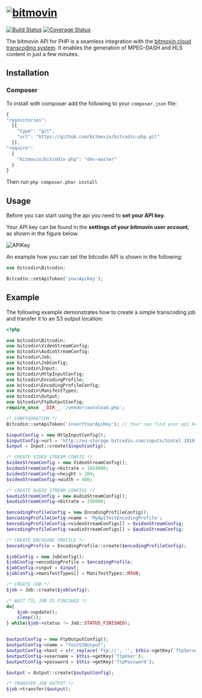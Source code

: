 # [![bitmovin](https://cloudfront-prod.bitmovin.com/wp-content/themes/Bitmovin-V-0.1/images/logo3.png)](http://www.bitmovin.com)
[![Build Status](https://travis-ci.org/bitmovin/bitcodin-php.svg?branch=master)](https://travis-ci.org/bitmovin/bitcodin-php)
[![Coverage Status](https://coveralls.io/repos/bitmovin/bitcodin-php/badge.svg?branch=master)](https://coveralls.io/r/bitmovin/bitcodin-php?branch=master)

The bitmovin API for PHP is a seamless integration with the [bitmovin cloud transcoding system](http://www.bitmovin.com). It enables the generation of MPEG-DASH and HLS content in just a few minutes.

Installation 
------------

### Composer ###
 
  
To install with composer add the following to your `composer.json` file:  
```js
{
"repositories": 
  [{
    "type": "git",
    "url": "https://github.com/bitmovin/bitcodin-php.git"
  }],
"require": 
  {
    "bitmovin/bitcodin-php": "dev-master"
  }
}
```
Then run `php composer.phar install`

Usage
-----

Before you can start using the api you need to **set your API key.**

Your API key can be found in the **settings of your bitmovin user account**, as shown in the figure below.

![APIKey](https://cloudfront-prod.bitmovin.com/wp-content/uploads/2016/04/api-key.png)

An example how you can set the bitcodin API is shown in the following:

```php
use bitcodin\Bitcodin;

Bitcodin::setApiToken('yourApiKey');
```

Example
-----
The following example demonstrates how to create a simple transcoding job and transfer it to an S3 output location:
```php
<?php

use bitcodin\Bitcodin;
use bitcodin\VideoStreamConfig;
use bitcodin\AudioStreamConfig;
use bitcodin\Job;
use bitcodin\JobConfig;
use bitcodin\Input;
use bitcodin\HttpInputConfig;
use bitcodin\EncodingProfile;
use bitcodin\EncodingProfileConfig;
use bitcodin\ManifestTypes;
use bitcodin\Output;
use bitcodin\FtpOutputConfig;
require_once __DIR__.'/vendor/autoload.php';

/* CONFIGURATION */
Bitcodin::setApiToken('insertYourApiKey'); // Your can find your api key in the settings menu. Your account (right corner) -> Settings -> API

$inputConfig = new HttpInputConfig();
$inputConfig->url = 'http://eu-storage.bitcodin.com/inputs/Sintel.2010.720p.mkv';
$input = Input::create($inputConfig);

/* CREATE VIDEO STREAM CONFIG */
$videoStreamConfig = new VideoStreamConfig();
$videoStreamConfig->bitrate = 1024000;
$videoStreamConfig->height = 204;
$videoStreamConfig->width = 480;

/* CREATE AUDIO STREAM CONFIGS */
$audioStreamConfig = new AudioStreamConfig();
$audioStreamConfig->bitrate = 256000;

$encodingProfileConfig = new EncodingProfileConfig();
$encodingProfileConfig->name = 'MyApiTestEncodingProfile';
$encodingProfileConfig->videoStreamConfigs[] = $videoStreamConfig;
$encodingProfileConfig->audioStreamConfigs[] = $audioStreamConfig;

/* CREATE ENCODING PROFILE */
$encodingProfile = EncodingProfile::create($encodingProfileConfig);

$jobConfig = new JobConfig();
$jobConfig->encodingProfile = $encodingProfile;
$jobConfig->input = $input;
$jobConfig->manifestTypes[] = ManifestTypes::M3U8;

/* CREATE JOB */
$job = Job::create($jobConfig);

/* WAIT TIL JOB IS FINISHED */
do{
    $job->update();
    sleep(1);
} while($job->status != Job::STATUS_FINISHED);


$outputConfig = new FtpOutputConfig();
$outputConfig->name = "TestS3Output";
$outputConfig->host = str_replace('ftp://', '', $this->getKey('ftpServer'));
$outputConfig->username = $this->getKey('ftpUser');
$outputConfig->password = $this->getKey('ftpPassword');

$output = Output::create($outputConfig);

/* TRANSFER JOB OUTPUT */
$job->transfer($output);

```
